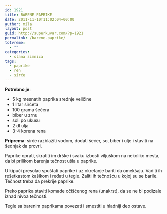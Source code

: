 ```yaml
---
id: 1921
title: BARENE PAPRIKE
date: 2011-11-10T11:02:04+00:00
author: mila
layout: post
guid: http://superkuvar.com/?p=1921
permalink: /barene-paprike/
totvreme:
  - ""
categories:
  - slana zimnica
tags:
  - paprike
  - ren
  - sirće
---
```

**Potrebno je**:

  * 5 kg mesnatih paprika srednje veličine
  * 1 litar sirćeta
  * 100 grama šećera
  * biber u zrnu
  * soli po ukusu
  * 2 dl ulja
  * 3-4 korena rena

**Priprema**: sirće razblažiti vodom, dodati šećer, so, biber i ulje i staviti na šednjak da provri.

Paprike oprati, skratiti im drške i svaku izbosti viljuškom na nekoliko mesta, da bi prilikom barenja tečnost ušla u paprike.

U kipući presolac spuštati paprike i uz okretanje bariti da omekšaju. Vaditi ih rešetkastom kašikom i ređati u tegle. Zaliti ih tečnošću u kojoj su se barile. Tečnost treba da prekrije paprike.

Preko paprika staviti komade očišćenog rena (unakrst), da se ne bi podizale iznad nivoa tečnosti.

Tegle sa barenim paprikama povezati i smestiti u hladniji deo ostave.